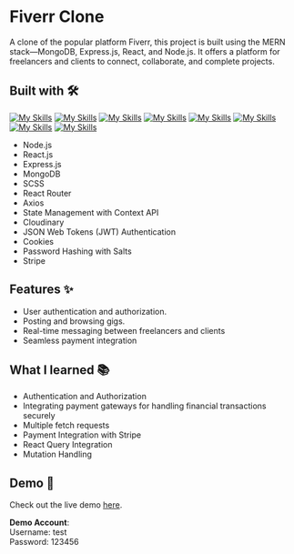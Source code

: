 # Fiverr Clone
A clone of the popular platform Fiverr, this project is built using the MERN stack—MongoDB, Express.js, React, and Node.js. It offers a platform for freelancers and clients to connect, collaborate, and complete projects. 

## Built with 🛠️
[![My Skills](https://skillicons.dev/icons?i=js)](https://developer.mozilla.org/en-US/docs/Web/JavaScript)
[![My Skills](https://skillicons.dev/icons?i=html)](https://www.w3.org/html/)
[![My Skills](https://skillicons.dev/icons?i=react)](https://react.dev/)
[![My Skills](https://skillicons.dev/icons?i=nodejs)](https://nodejs.org/en)
[![My Skills](https://skillicons.dev/icons?i=express)](https://expressjs.com/)
[![My Skills](https://skillicons.dev/icons?i=mongodb)](https://www.mongodb.com)
[![My Skills](https://skillicons.dev/icons?i=postman)](https://www.postman.com/)
[![My Skills](https://skillicons.dev/icons?i=sass)](https://sass-lang.com/documentation/)

- Node.js 
- React.js
- Express.js
- MongoDB
- SCSS
- React Router
- Axios
- State Management with Context API
- Cloudinary 
- JSON Web Tokens (JWT) Authentication
- Cookies
- Password Hashing with Salts
- Stripe
## Features ✨ 
- User authentication and authorization.
- Posting and browsing gigs.
- Real-time messaging between freelancers and clients
- Seamless payment integration
## What I learned 📚
- Authentication and Authorization
- Integrating payment gateways for handling financial transactions securely
- Multiple fetch requests 
- Payment Integration with Stripe
- React Query Integration
-  Mutation Handling
## Demo 🚀
Check out the live demo [here](https://fiverr-clone-topaz.vercel.app).

**Demo Account**:<br>
Username: test<br>
Password: 123456

